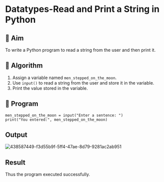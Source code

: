 # Datatypes-Read and Print a String in Python

## 🎯 Aim
To write a Python program to read a string from the user and then print it.

## 🧠 Algorithm
1. Assign a variable named `men_stepped_on_the_moon`.
2. Use `input()` to read a string from the user and store it in the variable.
3. Print the value stored in the variable.

## 🧾 Program
```
men_stepped_on_the_moon = input("Enter a sentence: ")
print("You entered:", men_stepped_on_the_moon)
```

## Output
![438587449-f3d55b9f-5ff4-47ae-8d79-9281ac2ab951](https://github.com/user-attachments/assets/cee7760f-5a0e-4d9a-8c54-90001967c58a)

## Result
Thus the program executed successfully.

